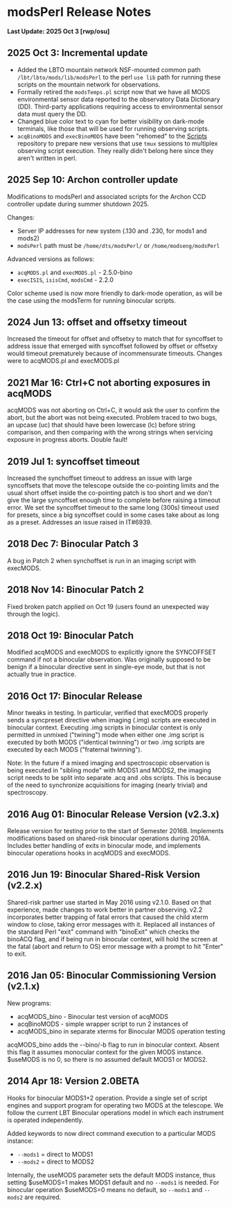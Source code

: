 # modsPerl Release Notes

<b>Last Update: 2025 Oct 3 [rwp/osu]</b>

## 2025 Oct 3: Incremental update
 * Added the LBTO mountain network NSF-mounted common path `/lbt/lbto/mods/lib/modsPerl` to the perl `use lib` path for running these scripts on the mountain network for observations.
 * Formally retired the `modsTemps.pl` script now that we have all MODS environmental sensor data reported to the observatory Data Dictionary (DD). Third-party applications requiring access to environmental sensor data must query the DD.
 * Changed blue color text to cyan for better visibility on dark-mode terminals, like those that will be used for running observing scripts.
 * `acqBinoMODS` and `execBinoMODS` have been "rehomed" to the [Scripts](../Scripts) repository to prepare new versions that use `tmux` sessions to multiplex observing script execution.  They really didn't belong here since they aren't written in perl.

## 2025 Sep 10: Archon controller update

Modifications to modsPerl and associated scripts for the Archon CCD
controller update during summer shutdown 2025.

Changes:
 * Server IP addresses for new system (.130 and .230, for mods1 and mods2)
 * `modsPerl` path must be `/home/dts/modsPerl/` or `/home/modseng/modsPerl`

Advanced versions as follows:
 * `acqMODS.pl` and `execMODS.pl` - 2.5.0-bino
 * `execISIS`, `isisCmd`, `modsCmd` - 2.2.0

Color scheme used is now more friendly to dark-mode operation, as will be
the case using the modsTerm for running binocular scripts.


## 2024 Jun 13: offset and offsetxy timeout

Increased the timeout for offset and offsetxy to match that for syncoffset
to address issue that emerged with syncoffset followed by offset or offsetxy
would timeout prematurely because of incommensurate timeouts.  Changes were
to acqMODS.pl and execMODS.pl
 
## 2021 Mar 16: Ctrl+C not aborting exposures in acqMODS

acqMODS was not aborting on Ctrl+C, it would ask the user to
confirm the abort, but the abort was not being executed.  Problem traced to
two bugs, an upcase (uc) that should have been lowercase (lc) before 
string comparison, and then comparing with the wrong strings when servicing
exposure in progress aborts. Double fault!
  
## 2019 Jul 1: syncoffset timeout

Increased the synchoffset timeout to address an issue with large syncoffsets
that move the telescope outside the co-pointing limits and the usual short offset
inside the co-pointing patch is too short and we don't give the large syncoffset
enough time to complete before raising a timeout error.  We set the syncoffset
timeout to the same long (300s) timeout used for presets, since a big syncoffset
could in some cases take about as long as a preset.  Addresses an issue raised
in IT#6939.
  
## 2018 Dec 7: Binocular Patch 3

A bug in Patch 2 when synchoffset is run in an imaging
script with execMODS.
  
## 2018 Nov 14: Binocular Patch 2

Fixed broken patch applied on Oct 19 (users found an unexpected
way through the logic).

## 2018 Oct 19: Binocular Patch

Modified acqMODS and execMODS to explicitly ignore the SYNCOFFSET
command if not a binocular observation. Was originally supposed to be
benign if a binocular directive sent in single-eye mode, but that is
not actually true in practice.

## 2016 Oct 17: Binocular Release

Minor tweaks in testing.  In particular, verified that execMODS
properly sends a syncpreset directive when imaging (.img) scripts are
executed in binocular context.  Executing .img scripts in binocular
context is only permitted in unmixed ("twining") mode when either one
.img script is executed by both MODS ("identical twinning") or two
.img scripts are executed by each MODS ("fraternal twinning").

Note: In the future if a mixed imaging and spectroscopic observation
is being executed in "sibling mode" with MODS1 and MODS2, the imaging
script needs to be split into separate .acq and .obs scripts.  This is
because of the need to synchronize acquisitions for imaging (nearly
trivial) and spectroscopy.

## 2016 Aug 01: Binocular Release Version (v2.3.x)

Release version for testing prior to the start of Semester 2016B.
Implements modifications based on shared-risk binocular operations
during 2016A.  Includes better handling of exits in binocular mode,
and implements binocular operations hooks in acqMODS and execMODS.

## 2016 Jun 19: Binocular Shared-Risk Version (v2.2.x)

Shared-risk partner use started in May 2016 using v2.1.0.  Based
on that experience, made changes to work better in partner observing.
v2.2 incorporates better trapping of fatal errors that caused the
child xterm window to close, taking error messages with it.  Replaced
all instances of the standard Perl "exit" command with "binoExit"
which checks the binoACQ flag, and if being run in binocular context,
will hold the screen at the fatal (abort and return to OS) error
message with a prompt to hit "Enter" to exit.

## 2016 Jan 05: Binocular Commissioning Version (v2.1.x)

New programs:
 * acqMODS_bino - Binocular test version of acqMODS
 * acqBinoMODS - simple wrapper script to run 2 instances of
 * acqMODS_bino in separate xterms for Binocular MODS operation testing

acqMODS_bino adds the --bino/-b flag to run in binocular context.
Absent this flag it assumes monocular context for the given MODS
instance.  $useMODS is no 0, so there is no assumed default MODS1 or
MODS2.

## 2014 Apr 18: Version 2.0BETA

Hooks for binocular MODS1+2 operation.  Provide a single set of
script engines and support program for operating two MODS at the
telescope.  We follow the current LBT Binocular operations model in
which each instrument is operated independently.

Added keywords to now direct command execution to a particular MODS instance:
 * `--mods1` = direct to MODS1
 * `--mods2` = direct to MODS2

Internally, the useMODS parameter sets the default MODS instance,
thus setting $useMODS=1 makes MODS1 default and no `--mods1` is needed.
For binocular operation $useMODS=0 means no default, so `--mods1` and
`--mods2` are required.

